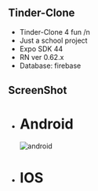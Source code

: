 ## Tinder-Clone
- Tinder-Clone 4 fun /n
- Just a school project
- Expo SDK 44
- RN ver 0.62.x
- Database: firebase
## ScreenShot
  - # Android
    ![android](/repository/Screenshots/android-home.png?raw=true "Tinder Home")
  - # IOS
